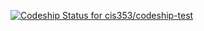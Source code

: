 [ ![Codeship Status for cis353/codeship-test](https://www.codeship.io/projects/928ed350-22fe-0132-8503-364bcc8fbc9d/status)](https://www.codeship.io/projects/36621)
